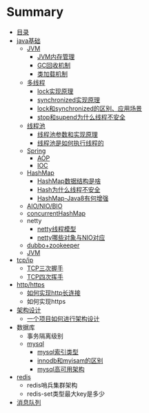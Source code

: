 # Summary

* [目录](README.md)
* [java基础](javaji-chu-2.md)
  * [JVM](jvm.md)
    * [JVM内存管理](jvm/jvmnei-cun-guan-li.md)
    * [GC回收机制](jvm/gchui-shou-ji-zhi.md)
    * [类加载机制](jvm/lei-jia-zai-ji-zhi.md)
  * [多线程](duo-xian-cheng.md)
    * [lock实现原理](duo-xian-cheng/lockshi-xian-yuan-li.md)
    * [synchronized实现原理](duo-xian-cheng/synchronizedshi-xian-yuan-li.md)
    * [lock和synchronized的区别、应用场景](duo-xian-cheng/lockhe-synchronized-de-qu-bie-3001-ying-yong-chang-jing.md)
    * [stop和supend为什么线程不安全](duo-xian-cheng/stophe-supend-wei-shi-yao-xian-cheng-bu-an-quan.md)
  * [线程池](xian-cheng-chi.md)
    * [线程池参数和实现原理](xian-cheng-chi/xian-cheng-chi-can-shu-he-shi-xian-yuan-li.md)
    * [线程池是如何执行线程的](xian-cheng-chi/xian-cheng-chi-shi-ru-he-zhi-xing-xian-cheng-de.md)
  * [Spring](spring.md)
    * [AOP](spring/aop.md)
    * [IOC](spring/ioc.md)
  * [HashMap](hashmap.md)
    * [HashMap数据结构是啥](hashmap/hashmapshu-ju-jie-gou.md)
    * [Hash为什么线程不安全](hashmap/wei-shi-yao-xian-cheng-bu-an-quan.md)
    * [HashMap-Java8有何增强](hashmap/hashmap-java8zeng-qiang.md)
  * [AIO/NIO/BIO](aioniobio.md)
  * [concurrentHashMap](concurrenthashmap.md)
  * netty
    * [netty线程模型](nettyxian-cheng-mo-xing.md)
    * [netty哪些对象与NIO对应](nettyna-xie-dui-xiang-yu-nio-dui-ying.md)
  * [dubbo+zookeeper](dubbo+zookeeper.md)
  * [JVM](jvm.md)
* [tcp/ip](tcpip.md)
  * [TCP三次握手](tcpip/tcpsan-ci-wo-shou.md)
  * [TCP四次挥手](tcpip/tcpsi-ci-hui-shou.md)
* [http/https](httphttps.md)
  * [如何实现http长连接](httphttps/ru-he-shi-xian-http-chang-lian-jie.md)
  * 如何实现https
* [架构设计](jia-gou-she-ji.md)
  * [一个项目如何进行架构设计](jia-gou-she-ji/yi-ge-xiang-mu-ru-he-jin-xing-jia-gou-she-ji.md)
* 数据库
  * 事务隔离级别
  * [mysql](mysql.md)
    * [mysql索引类型](mysqlsuo-yin-lei-xing.md)
    * [innodb和myisam的区别](innodb.md)
    * [mysql高可用架构](mysqlgao-ke-yong-jia-gou.md)
* [redis](redis.md)
  * redis哨兵集群架构
  * redis-set类型最大key是多少
* [消息队列](kafka.md)

